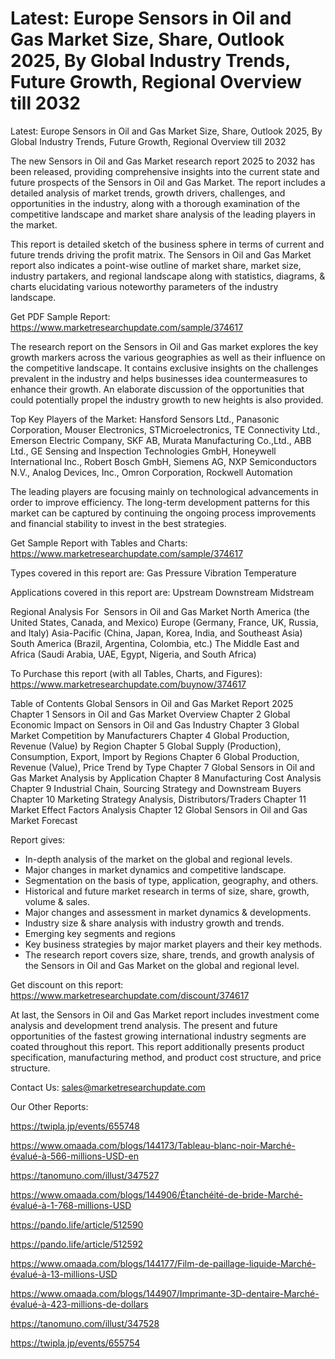 # Latest: Europe Sensors in Oil and Gas Market Size, Share, Outlook 2025, By Global Industry Trends, Future Growth, Regional Overview till 2032

 Latest: Europe Sensors in Oil and Gas Market Size, Share, Outlook 2025, By Global Industry Trends, Future Growth, Regional Overview till 2032

The new Sensors in Oil and Gas Market research report 2025 to 2032 has been released, providing comprehensive insights into the current state and future prospects of the Sensors in Oil and Gas Market. The report includes a detailed analysis of market trends, growth drivers, challenges, and opportunities in the industry, along with a thorough examination of the competitive landscape and market share analysis of the leading players in the market.

This report is detailed sketch of the business sphere in terms of current and future trends driving the profit matrix. The Sensors in Oil and Gas Market report also indicates a point-wise outline of market share, market size, industry partakers, and regional landscape along with statistics, diagrams, & charts elucidating various noteworthy parameters of the industry landscape.

Get PDF Sample Report: https://www.marketresearchupdate.com/sample/374617

The research report on the Sensors in Oil and Gas market explores the key growth markers across the various geographies as well as their influence on the competitive landscape. It contains exclusive insights on the challenges prevalent in the industry and helps businesses idea countermeasures to enhance their growth. An elaborate discussion of the opportunities that could potentially propel the industry growth to new heights is also provided.

Top Key Players of the Market:
Hansford Sensors Ltd., Panasonic Corporation, Mouser Electronics, STMicroelectronics, TE Connectivity Ltd., Emerson Electric Company, SKF AB, Murata Manufacturing Co.,Ltd., ABB Ltd., GE Sensing and Inspection Technologies GmbH, Honeywell International Inc., Robert Bosch GmbH, Siemens AG, NXP Semiconductors N.V., Analog Devices, Inc., Omron Corporation, Rockwell Automation


The leading players are focusing mainly on technological advancements in order to improve efficiency. The long-term development patterns for this market can be captured by continuing the ongoing process improvements and financial stability to invest in the best strategies.

Get Sample Report with Tables and Charts: https://www.marketresearchupdate.com/sample/374617

Types covered in this report are:
Gas
Pressure
Vibration
Temperature


Applications covered in this report are:
Upstream
Downstream
Midstream


Regional Analysis For  Sensors in Oil and Gas Market
North America (the United States, Canada, and Mexico)
Europe (Germany, France, UK, Russia, and Italy)
Asia-Pacific (China, Japan, Korea, India, and Southeast Asia)
South America (Brazil, Argentina, Colombia, etc.)
The Middle East and Africa (Saudi Arabia, UAE, Egypt, Nigeria, and South Africa)

To Purchase this report (with all Tables, Charts, and Figures): https://www.marketresearchupdate.com/buynow/374617

Table of Contents
Global Sensors in Oil and Gas Market Report 2025
Chapter 1 Sensors in Oil and Gas Market Overview
Chapter 2 Global Economic Impact on Sensors in Oil and Gas Industry
Chapter 3 Global Market Competition by Manufacturers
Chapter 4 Global Production, Revenue (Value) by Region
Chapter 5 Global Supply (Production), Consumption, Export, Import by Regions
Chapter 6 Global Production, Revenue (Value), Price Trend by Type
Chapter 7 Global Sensors in Oil and Gas Market Analysis by Application
Chapter 8 Manufacturing Cost Analysis
Chapter 9 Industrial Chain, Sourcing Strategy and Downstream Buyers
Chapter 10 Marketing Strategy Analysis, Distributors/Traders
Chapter 11 Market Effect Factors Analysis
Chapter 12 Global Sensors in Oil and Gas Market Forecast

Report gives:

- In-depth analysis of the market on the global and regional levels.
- Major changes in market dynamics and competitive landscape.
- Segmentation on the basis of type, application, geography, and others.
- Historical and future market research in terms of size, share, growth, volume & sales.
- Major changes and assessment in market dynamics & developments.
- Industry size & share analysis with industry growth and trends.
- Emerging key segments and regions
- Key business strategies by major market players and their key methods.
- The research report covers size, share, trends, and growth analysis of the Sensors in Oil and Gas Market on the global and regional level.

Get discount on this report: https://www.marketresearchupdate.com/discount/374617

At last, the Sensors in Oil and Gas Market report includes investment come analysis and development trend analysis. The present and future opportunities of the fastest growing international industry segments are coated throughout this report. This report additionally presents product specification, manufacturing method, and product cost structure, and price structure.

Contact Us:
sales@marketresearchupdate.com

Our Other Reports:

https://twipla.jp/events/655748

https://www.omaada.com/blogs/144173/Tableau-blanc-noir-Marché-évalué-à-566-millions-USD-en

https://tanomuno.com/illust/347527

https://www.omaada.com/blogs/144906/Étanchéité-de-bride-Marché-évalué-à-1-768-millions-USD

https://pando.life/article/512590

https://pando.life/article/512592

https://www.omaada.com/blogs/144177/Film-de-paillage-liquide-Marché-évalué-à-13-millions-USD

https://www.omaada.com/blogs/144907/Imprimante-3D-dentaire-Marché-évalué-à-423-millions-de-dollars

https://tanomuno.com/illust/347528

https://twipla.jp/events/655754
